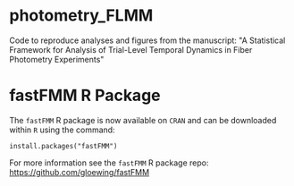# photometry_FLMM

Code to reproduce analyses and figures from the manuscript: "A Statistical Framework for Analysis of Trial-Level Temporal Dynamics in Fiber Photometry Experiments"

# fastFMM R Package
The `fastFMM` R package is now available on `CRAN` and can be downloaded within `R` using the command:

```
install.packages("fastFMM")
```

For more information see the `fastFMM` R package repo: https://github.com/gloewing/fastFMM

